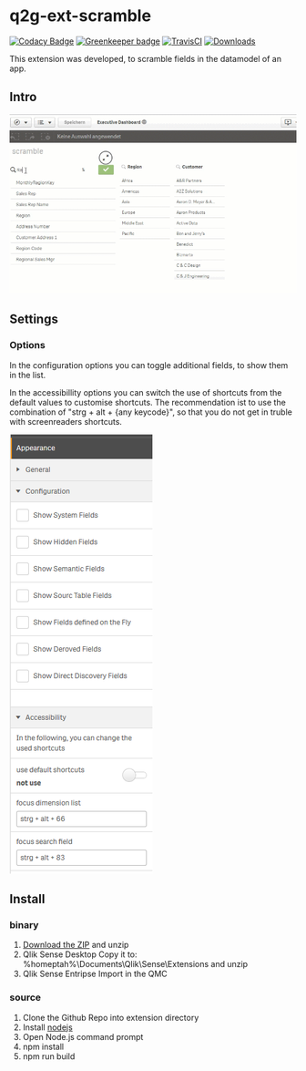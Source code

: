 # q2g-ext-scramble
[![Codacy Badge](https://api.codacy.com/project/badge/Grade/1dd2a763ff3f4c41980c5e6a98c1575f)](https://app.codacy.com/app/konne/q2g-ext-scramble?utm_source=github.com&utm_medium=referral&utm_content=q2g/q2g-ext-scramble&utm_campaign=badger)
[![Greenkeeper badge](https://badges.greenkeeper.io/q2g/q2g-ext-scramble.svg)](https://greenkeeper.io/)
[![TravisCI](https://travis-ci.org/q2g/q2g-ext-scramble.svg?branch=master)](https://travis-ci.org/q2g/q2g-ext-scramble)
[![Downloads](https://m.sense2go.net/downloads.svg?q2g-ext-scramble)](https://m.sense2go.net/extension-package)

This extension was developed, to scramble fields in the datamodel of an app.

## Intro

![teaser](./docs/teaser.gif "Short teaser")

## Settings

### Options

In the configuration options you can toggle additional fields, to show them in the list.

In the accessibillity options you can switch the use of shortcuts from the default values to customise shortcuts. The recommendation ist to use the combination of "strg + alt + {any keycode}", so that you do not get in truble with screenreaders shortcuts.

![settings](./docs/screenshot_2.PNG?raw=true "Settings")

## Install

### binary

1. [Download the ZIP](https://m.sense2go.net/extension-package) and unzip
2. Qlik Sense Desktop
   Copy it to: %homeptah%\Documents\Qlik\Sense\Extensions and unzip
3. Qlik Sense Entripse
   Import in the QMC

### source

1. Clone the Github Repo into extension directory
2. Install [nodejs](https://nodejs.org/)
3. Open Node.js command prompt
4. npm install
5. npm run build
